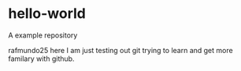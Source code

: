 # hello-world
A example repository

rafmundo25 here I am just testing out git trying to learn and get more familary with github.
